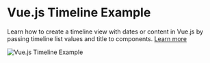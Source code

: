# Vue.js Timeline Example

Learn how to create a timeline view with dates or content in Vue.js by passing timeline list values and title to components.
[Learn more](https://www.nightprogrammer.com/vue-js/how-to-create-a-timeline-quickly-in-vue-js-example/)

![Vue.js Timeline Example](https://i0.wp.com/www.nightprogrammer.com/wp-content/uploads/2022/09/vuejs-timeline-example.png "Vue.js Timeline Example")
